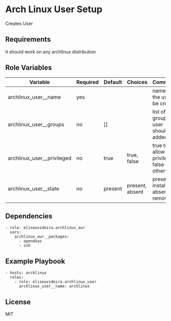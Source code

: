 # Arch Linux User Setup

Creates User

## Requirements

It should work on any archlinux distribution

## Role Variables

| Variable                     | Required | Default | Choices         | Comments                                       |
| ---------------------------- | -------- | ------- | --------------- | ---------------------------------------------- |
| archlinux_user\_\_name       | yes      |         |                 | name of the user to be created                 |
| archlinux_user\_\_groups     | no       | []      |                 | list of groups user should be added to         |
| archlinux_user\_\_privileged | no       | true    | true, false     | true to allow root privileges, false otherwise |
| archlinux_user\_\_state      | no       | present | present, absent | present to install, absent to remove           |

## Dependencies

    - role: eliseuvideira.archlinux_aur
      vars:
        archlinux_aur__packages:
          - opendoas
          - zsh

## Example Playbook

    - hosts: archlinux
      roles:
        - role: eliseuvideira.archlinux_user
          archlinux_user__name: archlinux

## License

MIT
